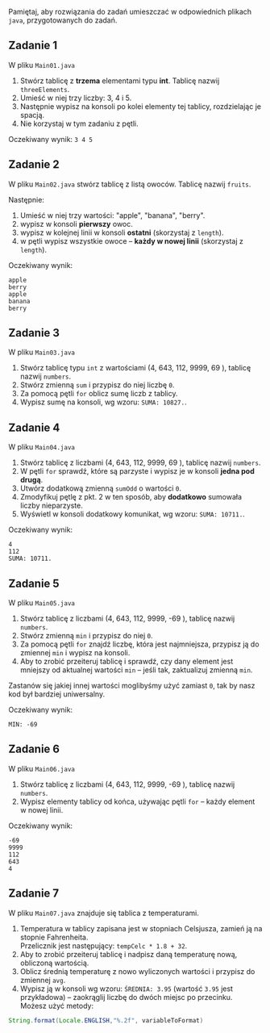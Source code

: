 Pamiętaj, aby rozwiązania do zadań umieszczać w odpowiednich plikach `java`, przygotowanych do zadań.  

## Zadanie 1


W pliku `Main01.java`

1. Stwórz tablicę z **trzema** elementami typu **int**. Tablicę nazwij `threeElements`.
2. Umieść w niej trzy liczby: 3, 4 i 5.
4. Następnie wypisz na konsoli po kolei elementy tej tablicy, rozdzielając je spacją.
5. Nie korzystaj w tym zadaniu z pętli.

Oczekiwany wynik:
```3 4 5```


## Zadanie 2

W pliku `Main02.java` stwórz tablicę z listą owoców. Tablicę nazwij `fruits`.  

Następnie:
1. Umieść w niej trzy wartości: "apple", "banana", "berry".
2. wypisz w konsoli **pierwszy** owoc.
3. wypisz w kolejnej linii w konsoli **ostatni** (skorzystaj z `length`).
4. w pętli wypisz wszystkie owoce – **każdy w nowej linii** (skorzystaj z `length`).

Oczekiwany wynik:
```
apple
berry
apple 
banana 
berry 
```


## Zadanie 3

W pliku `Main03.java`

1. Stwórz tablicę typu `int` z wartościami (4, 643, 112, 9999, 69 ), tablicę nazwij `numbers`.
2. Stwórz zmienną  ```sum``` i przypisz do niej liczbę `0`.
3. Za pomocą pętli ```for``` oblicz sumę liczb z tablicy.
4. Wypisz sumę na konsoli, wg wzoru: `SUMA: 10827.`.


## Zadanie 4

W pliku `Main04.java`

1. Stwórz tablicę z liczbami (4, 643, 112, 9999, 69 ), tablicę nazwij `numbers`.
2. W pętli ```for``` sprawdź, które są parzyste i wypisz je w konsoli **jedna pod drugą**.
3. Utwórz dodatkową zmienną `sumOdd` o wartości `0`.
4. Zmodyfikuj pętlę z pkt. 2 w ten sposób, aby **dodatkowo** sumowała liczby nieparzyste.
5. Wyświetl w konsoli dodatkowy komunikat, wg wzoru: `SUMA: 10711.`.

Oczekiwany wynik:
````
4
112
SUMA: 10711.
````


## Zadanie 5

W pliku `Main05.java`

1. Stwórz tablicę z liczbami (4, 643, 112, 9999, -69 ), tablicę nazwij `numbers`.
2. Stwórz zmienną  ```min``` i przypisz do niej `0`.
3. Za pomocą pętli ```for``` znajdź liczbę, która jest najmniejsza, przypisz ją do zmiennej ```min``` i wypisz na konsoli.
4. Aby to zrobić przeiteruj tablicę i sprawdź, czy dany element jest mniejszy od aktualnej wartości `min` – jeśli tak, zaktualizuj zmienną `min`.

Zastanów się jakiej innej wartości moglibyśmy użyć zamiast `0`, tak by nasz kod był bardziej uniwersalny.

Oczekiwany wynik:
````
MIN: -69
````


## Zadanie 6

W pliku `Main06.java`

1. Stwórz tablicę z liczbami (4, 643, 112, 9999, -69 ), tablicę nazwij `numbers`.
2. Wypisz elementy tablicy od końca, używając pętli ```for``` – każdy element w nowej linii.

Oczekiwany wynik:
````
-69
9999
112
643
4
````


## Zadanie 7

W pliku `Main07.java` znajduje się tablica z temperaturami.

1. Temperatura w tablicy zapisana jest w stopniach Celsjusza, zamień ją na stopnie Fahrenheita.  
   Przelicznik jest następujący: `tempCelc * 1.8 + 32`.
2. Aby to zrobić przeiteruj tablicę i nadpisz daną temperaturę nową, obliczoną wartością.
3. Oblicz średnią temperaturę z nowo wyliczonych wartości i przypisz do zmiennej `avg`.
4. Wypisz ją w konsoli wg wzoru: `ŚREDNIA: 3.95` (wartość `3.95` jest przykładowa) – zaokrąglij liczbę do dwóch miejsc po przecinku.  
Możesz użyć metody: 
 ```java 
String.format(Locale.ENGLISH,"%.2f", variableToFormat)
 ```
